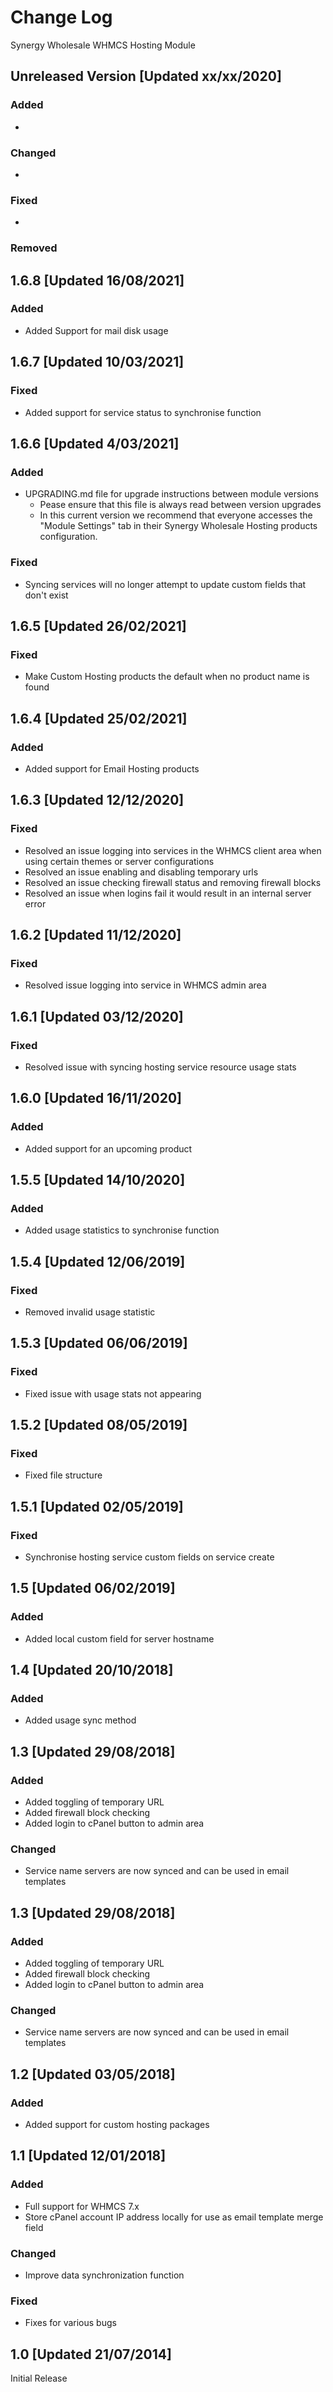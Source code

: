 # Change Log

Synergy Wholesale WHMCS Hosting Module

## Unreleased Version [Updated xx/xx/2020]
### Added
-

### Changed
-

### Fixed
-

### Removed

## 1.6.8 [Updated 16/08/2021]
### Added
- Added Support for mail disk usage

## 1.6.7 [Updated 10/03/2021]
### Fixed
- Added support for service status to synchronise function

## 1.6.6 [Updated 4/03/2021]
### Added
- UPGRADING.md file for upgrade instructions between module versions
  - Pease ensure that this file is always read between version upgrades
  - In this current version we recommend that everyone accesses the "Module Settings" tab in their Synergy Wholesale Hosting products configuration.
### Fixed
- Syncing services will no longer attempt to update custom fields that don't exist

## 1.6.5 [Updated 26/02/2021]
### Fixed
- Make Custom Hosting products the default when no product name is found

## 1.6.4 [Updated 25/02/2021]
### Added
- Added support for Email Hosting products

## 1.6.3 [Updated 12/12/2020]
### Fixed
- Resolved an issue logging into services in the WHMCS client area when using certain themes or server configurations
- Resolved an issue enabling and disabling temporary urls
- Resolved an issue checking firewall status and removing firewall blocks
- Resolved an issue when logins fail it would result in an internal server error

## 1.6.2 [Updated 11/12/2020]
### Fixed
- Resolved issue logging into service in WHMCS admin area

## 1.6.1 [Updated 03/12/2020]
### Fixed
- Resolved issue with syncing hosting service resource usage stats

## 1.6.0 [Updated 16/11/2020]
### Added 
- Added support for an upcoming product

## 1.5.5 [Updated 14/10/2020]
### Added 
- Added usage statistics to synchronise function

## 1.5.4 [Updated 12/06/2019]
### Fixed 
- Removed invalid usage statistic

## 1.5.3 [Updated 06/06/2019]
### Fixed 
- Fixed issue with usage stats not appearing

## 1.5.2 [Updated 08/05/2019]
### Fixed 
- Fixed file structure

## 1.5.1 [Updated 02/05/2019]
### Fixed 
- Synchronise hosting service custom fields on service create

## 1.5 [Updated 06/02/2019]
### Added
- Added local custom field for server hostname

## 1.4 [Updated 20/10/2018]
### Added
- Added usage sync method

## 1.3 [Updated 29/08/2018]
### Added
- Added toggling of temporary URL
- Added firewall block checking
- Added login to cPanel button to admin area

### Changed
- Service name servers are now synced and can be used in email templates


## 1.3 [Updated 29/08/2018]
### Added
- Added toggling of temporary URL
- Added firewall block checking
- Added login to cPanel button to admin area

### Changed
- Service name servers are now synced and can be used in email templates

## 1.2 [Updated 03/05/2018]
### Added
- Added support for custom hosting packages

## 1.1 [Updated 12/01/2018]
### Added
- Full support for WHMCS 7.x
- Store cPanel account IP address locally for use as email template merge field

### Changed
- Improve data synchronization function

### Fixed
- Fixes for various bugs

## 1.0 [Updated 21/07/2014]
Initial Release